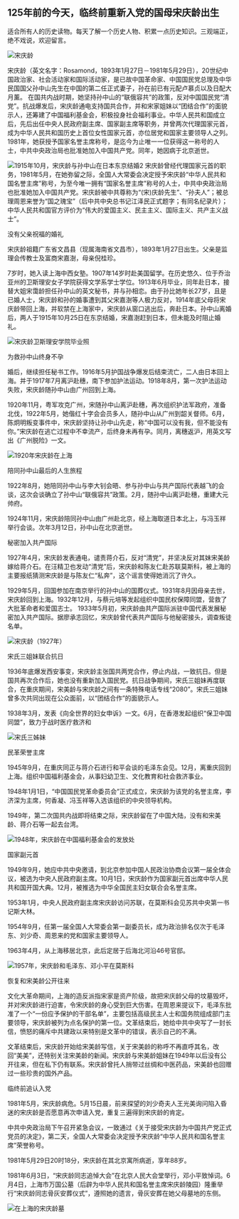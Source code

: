 ## 125年前的今天，临终前重新入党的国母宋庆龄出生

适合所有人的历史读物。每天了解一个历史人物、积累一点历史知识。三观端正，绝不戏说，欢迎留言。  

![宋庆龄](宋庆龄.jpg)

宋庆龄（英文名字：Rosamond，1893年1月27日－1981年5月29日），20世纪中国政治家、社会活动家和国际活动家，是已故中国革命家、中国国民党总理及中华民国国父孙中山先生在中国的第二任正式妻子，孙在前已有元配卢慕贞以及日配大月薰。
在国共内战时期，她坚持孙中山的“联俄容共”的政策，反对中国国民党“清党”。抗战爆发后，宋庆龄通电支持国共合作，并和宋家姐妹以“团结合作”的面貌示人，还筹建了中国福利基金会，积极投身社会福利事业。中华人民共和国成立后，先后出任中央人民政府副主席、国家副主席等职务，并曾两次代理国家元首，成为中华人民共和国历史上首位女性国家元首，亦位居党和国家主要领导人之列。1981年，她获授予国家名誉主席称号，是迄今为止唯一一位获得这一称号的人士，中共中央政治局也批准她加入中国共产党。同年，她因病于北京逝世。

![1915年10月，宋庆龄与孙中山在日本东京结婚2](1915年10月，宋庆龄与孙中山在日本东京结婚2.jpg)
宋庆龄曾经代理国家元首的职务，1981年5月，在她弥留之际，全国人大常委会决定授予宋庆龄“中华人民共和国名誉主席”称号，为至今唯一拥有“国家名誉主席”称号的人士，中共中央政治局也批准她加入中国共产党。宋庆龄被中共尊称为“(宋)庆龄先生”、“孙夫人”；被总理周恩来誉为“国之瑰宝”（后中共中央总书记江泽民正式题字；有同名纪录片）；中华人民共和国官方评价为“伟大的爱国主义、民主主义、国际主义、共产主义战士”。

没有父亲祝福的婚礼

宋庆龄祖籍广东省文昌县（现属海南省文昌市），1893年1月27日出生。父亲是监理会传教士及富商宋嘉澍，母亲倪桂珍。

7岁时，她入读上海中西女塾。1907年14岁时赴美国留学。在历史悠久、位于乔治亚州的卫斯理安女子学院获得文学系学士学位。1913年6月毕业，同年赴日本，接替大姐宋霭龄担任孙中山的英文秘书，并与孙相恋。由于孙比她年长27岁，且是已婚人士，宋庆龄和孙的婚事遭到其父宋嘉澍等人极力反对，1914年底父母将宋庆龄带回上海，并软禁在上海家中，宋庆龄从窗口逃出后，奔赴日本。孙中山离婚后，两人于1915年10月25日在东京结婚，宋嘉澍赶到日本，但未能及时阻止婚礼。

![宋庆龄卫斯理安学院毕业照](宋庆龄卫斯理安学院毕业照.jpg)

为救孙中山终身不孕

婚后，继续担任秘书工作。1916年5月护国战争爆发后结束流亡，二人由日本回上海。并于1917年7月离沪赴穗，南下参加护法运动。1918年8月，第一次护法运动失败，宋庆龄随孙中山由广州回到上海。

1920年11月，粤军攻克广州，宋随孙中山离沪赴穗，再次组织护法军政府，准备北伐，1922年5月，她偕红十字会会员多人，随孙中山从广州到韶关督师。6月，陈炯明叛变事件中，宋庆龄坚持让孙中山先走，称“中国可以没有我，但不能没有你。”宋庆龄在逃亡过程中不幸流产，后终身未再有孕。同月，离穗返沪，用英文写出《广州脱险》一文。

![1920年宋庆龄在上海](1920年宋庆龄在上海.jpg)

陪同孙中山最后的人生旅程

1922年8月，她陪同孙中山与李大钊会晤、参与孙中山与共产国际代表越飞的会谈，这次会谈确立了孙中山“联俄容共”政策。2月，随孙中山离沪赴穗，重建大元帅府。

1924年11月，宋庆龄陪同孙中山由广州赴北京，经上海取道日本北上，与冯玉祥举行会谈。次年3月12日，孙中山在北京逝世。



秘密加入共产国际

1927年4月，宋庆龄发表通电，谴责蒋介石，反对“清党”，并坚决反对其妹宋美龄嫁给蒋介石。在汪精卫也发动“清党”后，宋庆龄和陈友仁赴苏联莫斯科，被上海的主要报纸猜测宋庆龄是与陈友仁“私奔”，这个谣言使得她消沉了许久。

1929年5月，回国参加在南京举行的孙中山的国葬仪式。1931年8月因母亲去世，宋庆龄回到上海。1932年12月，与蔡元培等发起组织中国民权保障同盟，营救了大批革命者和爱国志士。
1933年5月初，宋庆龄由共产国际派驻中国代表发展秘密加入共产国际。据廖承志回忆，宋庆龄曾代表共产国际与他秘密接头，调查叛徒名单。

![宋庆龄（1927年）](宋庆龄（1927年）.jpg)

宋氏三姐妹联合抗日

1936年底爆发西安事变，宋庆龄主张国共两党合作，停止内战，一致抗日。但是国共再次合作后，她也没有重新加入国民党。抗日战争期间，宋氏三姐妹再度联合，在重庆期间，宋美龄与宋庆龄之间有一条特殊电话专线“2080”。宋氏三姐妹曾多次共同出现在公众面前，以“团结合作”的面貌示人。

1938年3月，发表《向全世界的妇女申诉》一文。6月，在香港发起组织“保卫中国同盟”，致力于战时医疗救济和

![宋氏三姊妹](宋氏三姊妹.jpg)

民革荣誉主席

1945年9月，在重庆同正与蒋介石进行和平会谈的毛泽东会见。12月，离重庆回到上海。组织中国福利基金会，从事妇幼卫生、文化教育和社会救济事业。

1948年1月1日，“中国国民党革命委员会”正式成立，宋庆龄为该党的名誉主席，李济深为主席，何香凝、冯玉祥等入选该组织的中央领导机构。

1949年，第二次国共内战即将结束之际，宋庆龄留在了中国大陆，没有和宋美龄、蒋介石等一起去台湾。

![1948年，宋庆龄在中国福利基金会的发放处](1948年，宋庆龄在中国福利基金会的发放处.jpg)

国家副元首

1949年9月，她应中共中央邀请，到北京参加中国人民政治协商会议第一届全体会议，被选为中央人民政府副主席。10月1日，宋庆龄作为国家副元首出席中华人民共和国开国大典。12月，被推选为中华全国民主妇女联合会名誉主席。

1953年1月，中央人民政府副主席宋庆龄访问苏联，在莫斯科会见苏共中央第一书记斯大林。

1954年9月，任第一届全国人大常委会第一副委员长，成为政治排名仅次于毛泽东、刘少奇、周恩来的党和国家主要领导人。

1963年4月，从上海移居北京，此后定居于后海北河沿46号官邸。

![1957年，宋庆龄和毛泽东、邓小平在莫斯科](1957年，宋庆龄和毛泽东、邓小平在莫斯科.jpg)

恢复和宋美龄公开往来

文化大革命期间，上海的造反派指宋家是资产阶级，故把宋庆龄父母的坟墓毁坏，并对宋庆龄进行迫害，令宋庆龄的身心受到巨大伤害。在周恩来提议下，毛泽东批准了一个“一份应予保护的干部名单”，主要包括高级民主人士和国务院组成部门主要领导，宋庆龄被列为点名保护的第一位。文革结束后，她给中共中央写了一封长信，愤怒的痛斥中共建政以来特别是文革中的错误，表示自己的不满。

文革结束后，宋庆龄开始给宋美龄写信，关于宋美龄的称呼不再直呼其名，改回“美美”，还特别关注宋美龄的新闻。宋庆龄与宋美龄姐妹在1949年以后没有公开往来，但在私下仍有联系。宋庆龄曾托人捎带过丝绸和中医药品，宋美龄也回赠过一些珍贵的国外产品。



临终前追认入党

1981年5月，宋庆龄病危。5月15日晨，前来探望的刘少奇夫人王光美询问陷入昏迷的宋庆龄是否愿意再次申请入党，重复三遍得到宋庆龄的肯定。

中共中央政治局下午召开紧急会议，一致通过《关于接受宋庆龄为中国共产党正式党员的决定》，第二天，全国人大常委会决定授予宋庆龄“中华人民共和国名誉主席”荣誉称号。

1981年5月29日20时18分，宋庆龄在其北京寓所病逝，享年88岁。

1981年6月3日，“宋庆龄同志追悼大会”在北京人民大会堂举行，邓小平致悼词。6月4日，上海市万国公墓（后辟为中华人民共和国名誉主席宋庆龄陵园）隆重举行“宋庆龄同志骨灰安葬仪式”，遵照她的遗言，骨灰安葬在她父母墓地的东侧。

![在上海的宋庆龄墓](在上海的宋庆龄墓.JPG)